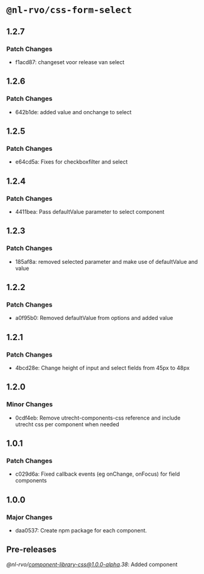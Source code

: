 # `@nl-rvo/css-form-select`

## 1.2.7

### Patch Changes

- f1acd87: changeset voor release van select

## 1.2.6

### Patch Changes

- 642b1de: added value and onchange to select

## 1.2.5

### Patch Changes

- e64cd5a: Fixes for checkboxfilter and select

## 1.2.4

### Patch Changes

- 4411bea: Pass defaultValue parameter to select component

## 1.2.3

### Patch Changes

- 185af8a: removed selected parameter and make use of defaultValue and value

## 1.2.2

### Patch Changes

- a0f95b0: Removed defaultValue from options and added value

## 1.2.1

### Patch Changes

- 4bcd28e: Change height of input and select fields from 45px to 48px

## 1.2.0

### Minor Changes

- 0cdf4eb: Remove utrecht-components-css reference and include utrecht css per component when needed

## 1.0.1

### Patch Changes

- c029d6a: Fixed callback events (eg onChange, onFocus) for field components

## 1.0.0

### Major Changes

- daa0537: Create npm package for each component.

## Pre-releases

_@nl-rvo/component-library-css@1.0.0-alpha.38_:
Added component
